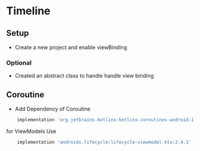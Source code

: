 # Timeline

## Setup
- Create a new project and enable viewBinding
### Optional
- Created an abstract class to handle handle view binding

## Coroutine
- Add Dependency of Coroutine
```groovy
    implementation 'org.jetbrains.kotlinx:kotlinx-coroutines-android:1.3.9'
```
for ViewModels Use
```groovy
    implementation 'androidx.lifecycle:lifecycle-viewmodel-ktx:2.4.1'
```